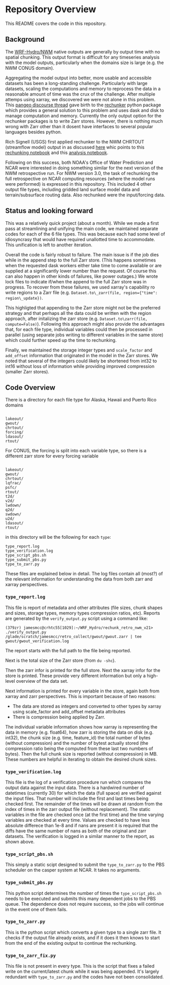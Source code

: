 # Repository Overview
This README covers the code in this repository. 

## Background

The [WRF-Hydro/NWM](https://github.com/NCAR/wrf_hydro_nwm_public/) native outputs are generally by output time with no
spatial chunking. This output format is difficult for any timeseries analysis with the model outputs, particularly
when the domains size is large (e.g. the NWM CONUS domain). 

Aggregating the model output into better, more usable and accessible datasets has been a long-standing challenge. 
Particularly with large datasets, scaling the computations and memory to reprocess the data in a reasonable amount of 
time was the crux of the challenge. After multiple attemps using xarray, we discovered we were not alone in this problem. 
This [pangeo discourse thread](https://discourse.pangeo.io/t/best-practices-to-go-from-1000s-of-netcdf-files-to-analyses-on-a-hpc-cluster/588)
gave birth to the [rechunker](https://github.com/pangeo-data/rechunker) python package which provides a general solution to this 
problem and uses dask and disk to manage computation and memory. Currently the only output option for the rechunker packages
is to write Zarr stores. However, there is nothing much wrong with Zarr other than it dosent have interfaces to several popular
languages besides python.

Rich Signell (USGS) first applied rechunker to the NWM CHRTOUT (streamflow model) output in as discussed [here](https://github.com/Quansight/qhub/discussions/200) whic points to this
[rechunking notebook](https://nbviewer.org/gist/rsignell-usgs/c0b87ed1fa5fc694e665fb789e8381bb) and this
[analysis notebook](https://nbviewer.org/gist/rsignell-usgs/78a4ce00360c65bc99764aa3e88a2493).

Following on this success, both NOAA's Office of Water Prediction and NCAR were interested in doing something similar for the next version
of the NWM retrospective run. For NWM version 3.0, the task of rechunking the full retrospective on NCAR computing resources (where
the model runs were performed) is expressed in this repository. This included 4 other output file types, including gridded land surface model data and 
terrain/subsurface routing data. Also rechunked were the input/forcing data. 


## Status and looking forward

This was a relatively quick project (about a month). While we made a first pass at streamlining and unifying the main code, we maintained separate
codes for each of the 6 file types. This was because each had some level of idiosyncrasy that would have required unallotted time 
to accommodate. This unification is left to another iteration. 

Overall the code is fairly robust to failure. The main issue is if the job dies while in the append step to the full Zarr store. (This happens sometimes 
when the requested dask workers either take time to come available or are supplied at a significantly lower number than the request. Of course this 
can also happen in other kinds of failures, like power outages.) We wrote lock files to indicate if/when the append to the full Zarr store was in progress. 
To recover from these failures, we used xarray's capability ro write regions to a Zarr file (e.g. `Dataset.to\_zarr(file, region={"time": region\_update})`.

This highligted that appending to the Zarr store might not be the preferred strategy and that perhaps all the data could be written with the region approach, 
after initalizing the zarr store (e.g. `Dataset.to\zarr(file, compute=False)`). Following this approach might also provide the advantages that, for each file type, 
individual variables could then be processed in parallel (using separate jobs writing to different variables in the same store) which could further speed up
the time to rechunking.

Finally, we maintained the storage integer types and `scale_factor` and `add_offset` information that originated in the model in the Zarr stores. We noted that several of the integers could likely be shortened from int32 to int16 without loss of information while providing improved compression (smaller Zarr stores).

## Code Overview

There is  a directory for each file type for Alaska, Hawaii and Puerto Rico domains

```

lakeout/
gwout/
chrtout/
forcing/
ldasout/
rtout/
```

For CONUS, the forcing is split into each variable type, so there is a different zarr store for every forcing variable

```

lakeout/
gwout/
chrtout/
lqfrac/
psfc/
rtout/
t2d/
v2d/
lwdown/
q2d/
swdown/
u2d/
ldasout/
rtout/
```

in this directory will be the following for each `type`:

```
type_report.log
type_verification.log
type_script_pbs.sh
type_submit_pbs.py
type_to_zarr.py
```

These files are explained below in detail. The log files contain all (most?) of the relevant 
information for understanding the data from both zarr and xarray perspectives.


### `type_report.log`
This file is report of metadata and other attributes (file sizes, chunk shapes and sizes, storage 
types, memory types compression ratios, etc). Reports are generated by the `verify_output.py` 
script using a  command like: 

```
(379zr) jamesmcc@crhtc55[1029]:~/WRF_Hydro/rechunk_retro_nwm_v21> ./verify_output.py /glade/scratch/jamesmcc/retro_collect/gwout/gwout.zarr | tee gwout/gwout_verification.log
```

The report starts with the full path to the file being reported.  

Next is the total size of the Zarr store (from `du -shc`).  

Then the zarr infor is printed for the full store. Next the xarray infor for the store is printed. 
These provide very different information but only a high-level overview of the data set.  

Next information is printed for every variable in the store, again both from xarray and zarr 
perspectives. This is important because of two reasons: 
* The data are stored as integers and converted to other types by xarray using scale\_factor and 
add\_offset metadata attributes
* There is compression being applied by Zarr.

The individual variable information shows how xarray is representing the data in memory (e.g. 
float64), how zarr is storing the data on disk (e.g. int32), the chunk size (e.g. time, feature_id) 
the total number of bytes (without compression) and the number of bytest actually stored (the 
compression ratio being the computed from these last two numbers of bytes). Then the full chunk size
is reported (without compression) in MB. These numbers are helpful in iterating to obtain the desired 
chunk sizes. 


### `type_verification.log`
This file is the log of a verification procedure run which compares the output data against the 
input data. There is a hardwired number of datetimes (currently 30) for which the data (full space) 
are verified against the input files. That number will include the first and last times being checked
first. The remainder of the times will be drawn at random from the index of times in the zarr 
output file (without replacement). The static variables in the file are checked once (at the first 
time) and the time varying variables are checked at every time. Values are checked to have less 
absolute differece than 1e-8 and if nans are present it is required that the diffs have the same
number of nans as both of the original and zarr datasets. The verification is logged in a similar manner 
to the report, as shown above.


### `type_script_pbs.sh`
This simply a static scipt designed to submit the `type_to_zarr.py` to the PBS scheduler on the 
casper system at NCAR. It takes no arguments. 


### `type_submit_pbs.py`
This python script determines the number of times the `type_script_pbs.sh` needs to be executed and
submits this many dependent jobs to the PBS queue. The dependence does not require success, so the 
jobs will continue in the event one of them fails.


### `type_to_zarr.py`
This is the python script which converts a given type to a single zarr file. It checks if the output 
file already exists, and if it does it then knows to start from the end of the existing output to 
continue the rechunking. 

### `type_to_zarr_fix.py`
This file is not present in every type. This is the script that fixes a failed write on the current/latest chunk while it was being appended. It's 
largely redundant with `type_to_zarr.py` and the codes have not been consolidated. 
